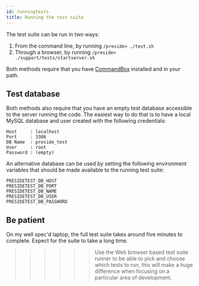 ```yaml
---
id: runningtests
title: Running the test suite
---
```


The test suite can be run in two ways:

1. From the command line, by running `/preside> ./test.sh`
2. Through a browser, by running `/preside> ./support/tests/startserver.sh` 

Both methods require that you have [CommandBox](https://www.ortussolutions.com/products/commandbox) installed and in your path.

## Test database

Both methods also require that you have an empty test database accessible to the server running the code. The easiest way to do that is to have a local MySQL database and user created with the following credentials:

```
Host     : localhost
Port     : 3306
DB Name  : preside_test
User     : root
Password : (empty)
```

An alternative database can be used by setting the following environment variables that should be made available to the running test suite:

```
PRESIDETEST_DB_HOST
PRESIDETEST_DB_PORT
PRESIDETEST_DB_NAME
PRESIDETEST_DB_USER
PRESIDETEST_DB_PASSWORD
```

## Be patient

On my well spec'd laptop, the full test suite takes around five minutes to complete. Expect for the suite to take a long time.

>>>>>> Use the Web browser based test suite runner to be able to pick and choose which tests to run, this will make a huge difference when focusing on a particular area of development.
